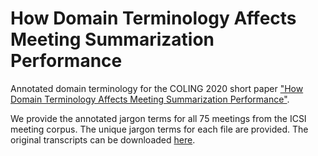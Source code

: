 # How Domain Terminology Affects Meeting Summarization Performance

Annotated domain terminology for the COLING 2020 short paper ["How Domain Terminology Affects Meeting Summarization Performance"](https://arxiv.org/abs/2011.00692). 

We provide the annotated jargon terms for all 75 meetings from the ICSI meeting corpus. The unique jargon terms for each file are provided. The original transcripts can be downloaded [here](http://groups.inf.ed.ac.uk/ami/icsi/download/). 

